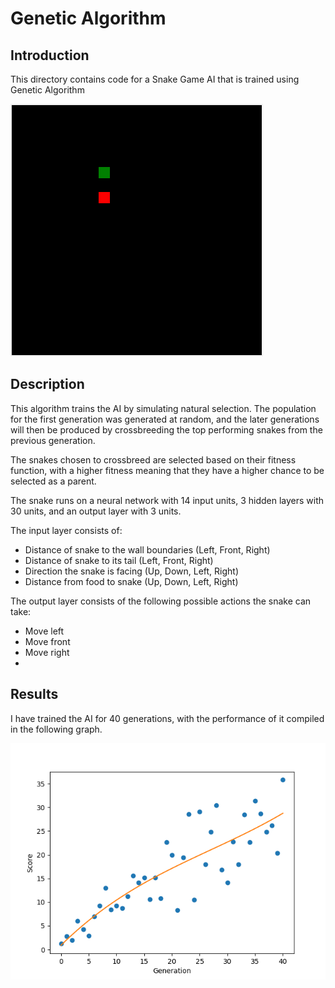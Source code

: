 # Genetic Algorithm

## Introduction

This directory contains code for a Snake Game AI that is trained using Genetic Algorithm 

![Snake Gameplay](image/generation_40.gif)

## Description
This algorithm trains the AI by simulating natural selection. The population for the first generation was generated at random, and the later generations will then be produced by crossbreeding the top performing snakes from the previous generation. 

The snakes chosen to crossbreed are selected based on their fitness function, with a higher fitness meaning that they have a higher chance to be selected as a parent. 

The snake runs on a neural network with 14 input units, 3 hidden layers with 30 units, and an output layer with 3 units.

The input layer consists of:
* Distance of snake to the wall boundaries (Left, Front, Right)
* Distance of snake to its tail (Left, Front, Right)
* Direction the snake is facing (Up, Down, Left, Right)
* Distance from food to snake (Up, Down, Left, Right)

The output layer consists of the following possible actions the snake can take:
* Move left
* Move front
* Move right
* 
## Results
I have trained the AI for 40 generations, with the performance of it compiled in the following graph. 

![Graph of performance](image/Figure_1.png)


